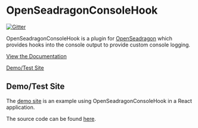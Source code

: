 # OpenSeadragonConsoleHook

[![Gitter](https://badges.gitter.im/openseadragon-imaging/community.svg)](https://gitter.im/openseadragon-imaging/community?utm_source=badge&utm_medium=badge&utm_campaign=pr-badge)

OpenSeadragonConsoleHook is a plugin for [OpenSeadragon](https://github.com/openseadragon/openseadragon)
which provides hooks into the console output to provide custom console logging.

[View the Documentation](https://openseadragon-imaging.github.io/docs/openseadragon-consolehook/index.html)

[Demo/Test Site](https://openseadragon-imaging.github.io/#/consolehook)

## Demo/Test Site

The [demo site](https://openseadragon-imaging.github.io/#/consolehook) is an example using OpenSeadragonConsoleHook in a React application.

The source code can be found [here](https://github.com/openseadragon-imaging/openseadragon-imaging/tree/master/site.github.io/src/page-consolehook).

